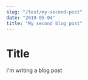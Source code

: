 ```yaml
---
slug: "/test/my-second-post"
date: "2019-05-04"
title: "My second blog post"
---
```


# Title

I'm writing a blog post
